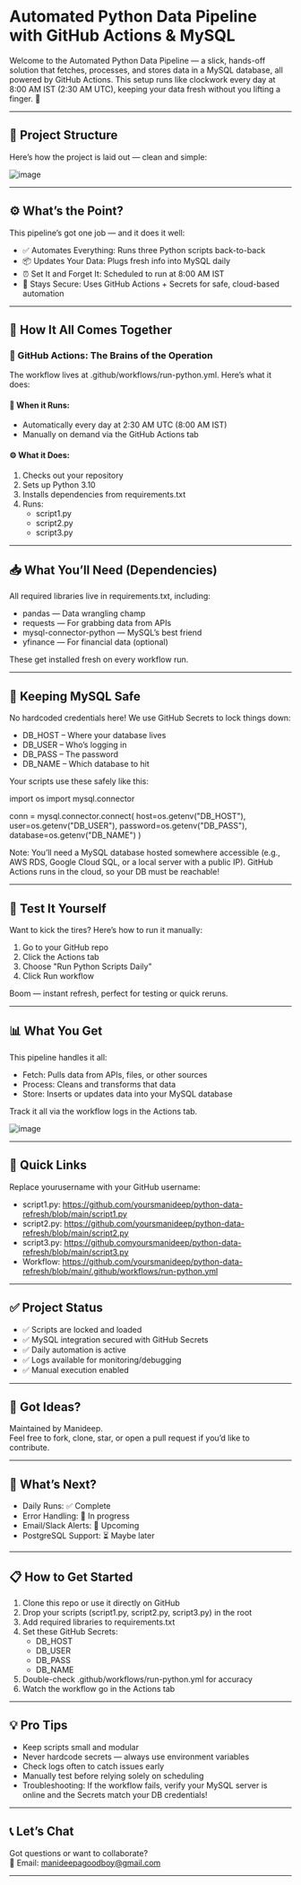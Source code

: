 # Automated Python Data Pipeline with GitHub Actions & MySQL

Welcome to the Automated Python Data Pipeline — a slick, hands-off solution that fetches, processes, and stores data in a MySQL database, all powered by GitHub Actions. This setup runs like clockwork every day at 8:00 AM IST (2:30 AM UTC), keeping your data fresh without you lifting a finger. 🌟

---

## 📁 Project Structure

Here’s how the project is laid out — clean and simple:

![image](https://github.com/user-attachments/assets/8199ff64-af91-463d-85ae-dc928a4a9ab8)

---

## ⚙️ What’s the Point?

This pipeline’s got one job — and it does it well:

- ✅ Automates Everything: Runs three Python scripts back-to-back
- 📦 Updates Your Data: Plugs fresh info into MySQL daily
- ⏰ Set It and Forget It: Scheduled to run at 8:00 AM IST
- 🔐 Stays Secure: Uses GitHub Actions + Secrets for safe, cloud-based automation

---

## 🚀 How It All Comes Together

### 🔄 GitHub Actions: The Brains of the Operation

The workflow lives at .github/workflows/run-python.yml. Here’s what it does:

#### 🔁 When it Runs:
- Automatically every day at 2:30 AM UTC (8:00 AM IST)
- Manually on demand via the GitHub Actions tab

#### ⚙️ What it Does:
1. Checks out your repository
2. Sets up Python 3.10
3. Installs dependencies from requirements.txt
4. Runs:
   - script1.py
   - script2.py
   - script3.py

---

## 📥 What You’ll Need (Dependencies)

All required libraries live in requirements.txt, including:

- pandas — Data wrangling champ
- requests — For grabbing data from APIs
- mysql-connector-python — MySQL’s best friend
- yfinance — For financial data (optional)

These get installed fresh on every workflow run.

---

## 🔐 Keeping MySQL Safe

No hardcoded credentials here! We use GitHub Secrets to lock things down:

- DB_HOST – Where your database lives
- DB_USER – Who’s logging in
- DB_PASS – The password
- DB_NAME – Which database to hit

Your scripts use these safely like this:

import os
import mysql.connector

conn = mysql.connector.connect(
    host=os.getenv("DB_HOST"),
    user=os.getenv("DB_USER"),
    password=os.getenv("DB_PASS"),
    database=os.getenv("DB_NAME")
)

Note: You’ll need a MySQL database hosted somewhere accessible (e.g., AWS RDS, Google Cloud SQL, or a local server with a public IP). GitHub Actions runs in the cloud, so your DB must be reachable!

---

## 🧪 Test It Yourself

Want to kick the tires? Here’s how to run it manually:

1. Go to your GitHub repo
2. Click the Actions tab
3. Choose "Run Python Scripts Daily"
4. Click Run workflow

Boom — instant refresh, perfect for testing or quick reruns.

---

## 📊 What You Get

This pipeline handles it all:

- Fetch: Pulls data from APIs, files, or other sources
- Process: Cleans and transforms that data
- Store: Inserts or updates data into your MySQL database

Track it all via the workflow logs in the Actions tab.

![image](https://github.com/user-attachments/assets/e82c1934-0d18-416b-a6e6-63ace8487cf0)


---

## 📌 Quick Links

Replace yourusername with your GitHub username:

- script1.py: https://github.com/yoursmanideep/python-data-refresh/blob/main/script1.py
- script2.py: https://github.com/yoursmanideep/python-data-refresh/blob/main/script2.py
- script3.py: https://github.comyoursmanideep/python-data-refresh/blob/main/script3.py
- Workflow: https://github.com/yoursmanideep/python-data-refresh/blob/main/.github/workflows/run-python.yml

---

## ✅ Project Status

- ✅ Scripts are locked and loaded
- ✅ MySQL integration secured with GitHub Secrets
- ✅ Daily automation is active
- ✅ Logs available for monitoring/debugging
- ✅ Manual execution enabled

---

## 🤝 Got Ideas?

Maintained by Manideep.  
Feel free to fork, clone, star, or open a pull request if you’d like to contribute.

---

## 📅 What’s Next?

- Daily Runs: ✅ Complete
- Error Handling: 🔄 In progress
- Email/Slack Alerts: 🔄 Upcoming
- PostgreSQL Support: ⏳ Maybe later

---

## 📋 How to Get Started

1. Clone this repo or use it directly on GitHub
2. Drop your scripts (script1.py, script2.py, script3.py) in the root
3. Add required libraries to requirements.txt
4. Set these GitHub Secrets:
   - DB_HOST
   - DB_USER
   - DB_PASS
   - DB_NAME
5. Double-check .github/workflows/run-python.yml for accuracy
6. Watch the workflow go in the Actions tab

---

## 💡 Pro Tips

- Keep scripts small and modular
- Never hardcode secrets — always use environment variables
- Check logs often to catch issues early
- Manually test before relying solely on scheduling
- Troubleshooting: If the workflow fails, verify your MySQL server is online and the Secrets match your DB credentials!

---

## 📞 Let’s Chat

Got questions or want to collaborate?  
📧 Email: manideepagoodboy@gmail.com

---
